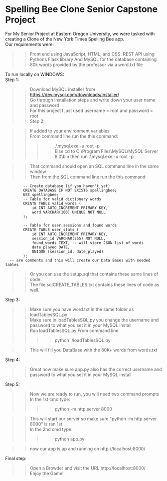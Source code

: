 # Spelling Bee Clone Senior Capstone Project
  
For My Senior Project at Eastern Oregon University, we were tasked with creating a Clone of the New York Times Spelling Bee app.  
Our requirements were:  
>>Front end using JavaScript, HTML, and CSS. 
>>REST API using Pythons Flask library
>>And MySQL for the database containing 80k words provided by the professor via a word.txt file  
  
To run locally on WINDOWS:  
Step 1:  
>>Download MySQL installer from https://dev.mysql.com/downloads/installer/  
>>Go through installation steps and write down your user name and password  
      For this project I just used username = root and password = root  
Step 2:  
  
>>If added to your environment variables  
>>From command line run the this command:  
>>>>.\mysql.exe -u root -p  
>>Else cd to C:\Program Files\MySQL\MySQL Server 8.0\bin
>>then run .\mysql.exe -u root -p  
  
>>That command should open an SQL command line in the same window  
>>Then from the SQL command line run the this command:  
      
            -- Create database (if you haven't yet)  
            CREATE DATABASE IF NOT EXISTS spellingbee;  
            USE spellingbee;  
            -- Table for valid dictionary words  
            CREATE TABLE valid_words (  
                id INT AUTO_INCREMENT PRIMARY KEY,  
                word VARCHAR(100) UNIQUE NOT NULL  
            );  
  
            -- Table for user sessions and found words  
            CREATE TABLE user_stats (  
                id INT AUTO_INCREMENT PRIMARY KEY,  
                session_id VARCHAR(255) NOT NULL,  
                found_words TEXT, -- will store JSON list of words  
                date_played DATE,  
                UNIQUE (session_id, date_played)  
            );  
      -- are comments and this will create our Data Bases with needed tables  
>>Or you can use the setup.sql that contains these same lines of code.  
>>The file sqlCREATE_TABLES.txt contains these lines of code as well.  
  
Step 3:  
>>Make sure you have word.txt in the same folder as loadTablesSQL.py  
>>Make sure in loadTablesSQL.py you change the username and password to what you set it in your MySQL install  
>>Run loadTablesSQL.py
>>From command line:
>>>> python ./loadTablesSQL.py
   
>>This will fill you DataBase with the 80K+ words from words.txt  
  
Step 4:  
>>Great now make sure app.py also has the correct username and password to what you set it in your MySQL install  
  
Step 5:  
>>Now we are ready to run, you will need two command prompts  
>>In the 1st cmd type:  
>>>>python -m http.server 8000
  
>>This will start our server so make sure "python -m http.server 8000" is ran 1st  
>>In the 2nd cmd type:  
>>>>python app.py
  
>>now our app is up and running on http://localhost:8000/  
      
Final step:  
>>Open a Browder and visit the URL http://localhost:8000/  
>>Enjoy the Game!  

